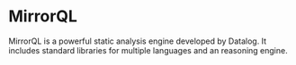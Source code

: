 # MirrorQL
MirrorQL is a powerful static analysis engine developed by Datalog. It includes standard libraries for multiple languages and an reasoning engine.
